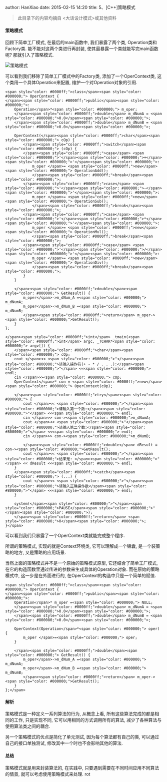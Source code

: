 author: HanXiao
date: 2015-02-15 14:20
title: 5、[C++]策略模式

<blockquote>此目录下的内容均摘自 <大话设计模式>或其他资料</blockquote>




#### 策略模式


回顾下简单工厂模式, 在最后的main函数中, 我们暴露了两个类, Operation类和Factory类.
能不能对这两个类进行再封装, 使其最暴露一个类就能写完main函数呢?
那就引入了策略模式.

![策略模式](http://img.blog.csdn.net/20150212125513251)

可以看到我们移除了简单工厂模式中的Factory类, 添加了一个OperContext类, 这个类用一个具体Operation来配置, 维护一个对Operation对象的引用.





    <span style="color: #0000ff;">class</span><span style="color: #000000;"> OperContext {
    </span><span style="color: #0000ff;">public</span><span style="color: #000000;">:
        Operation</span>*<span style="color: #000000;"> m_oper;
        </span><span style="color: #0000ff;">double</span> m_dNumA = <span style="color: #800080;">0.0</span><span style="color: #000000;">;
        </span><span style="color: #0000ff;">double</span> m_dNumB = <span style="color: #800080;">0.0</span><span style="color: #000000;">;

        OperContext(</span><span style="color: #0000ff;">char</span><span style="color: #000000;"> cOp) {
            </span><span style="color: #0000ff;">switch</span><span style="color: #000000;"> (cOp) {
            </span><span style="color: #0000ff;">case</span> <span style="color: #800000;">'</span><span style="color: #800000;">+</span><span style="color: #800000;">'</span><span style="color: #000000;">:
                m_oper </span>= <span style="color: #0000ff;">new</span><span style="color: #000000;"> OperationAdd();
                </span><span style="color: #0000ff;">break</span><span style="color: #000000;">;
            </span><span style="color: #0000ff;">case</span> <span style="color: #800000;">'</span><span style="color: #800000;">-</span><span style="color: #800000;">'</span><span style="color: #000000;">:
                m_oper </span>= <span style="color: #0000ff;">new</span><span style="color: #000000;"> OperationSub();
                </span><span style="color: #0000ff;">break</span><span style="color: #000000;">;
            </span><span style="color: #0000ff;">case</span> <span style="color: #800000;">'</span><span style="color: #800000;">*</span><span style="color: #800000;">'</span><span style="color: #000000;">:
                m_oper </span>= <span style="color: #0000ff;">new</span><span style="color: #000000;"> OperationMul();
                </span><span style="color: #0000ff;">break</span><span style="color: #000000;">;
            </span><span style="color: #0000ff;">case</span> <span style="color: #800000;">'</span><span style="color: #800000;">/</span><span style="color: #800000;">'</span><span style="color: #000000;">:
                m_oper </span>= <span style="color: #0000ff;">new</span><span style="color: #000000;"> OperationDiv();
                </span><span style="color: #0000ff;">break</span><span style="color: #000000;">;
            }
        }

        </span><span style="color: #0000ff;">double</span><span style="color: #000000;"> GetResult() {
            m_oper</span>->m_dNum_A =<span style="color: #000000;"> m_dNumA;
            m_oper</span>->m_dNum_B =<span style="color: #000000;"> m_dNumB;
            </span><span style="color: #0000ff;">return</span> m_oper-><span style="color: #000000;">GetResult();
        }
    };

    </span><span style="color: #0000ff;">int</span> _tmain(<span style="color: #0000ff;">int</span> argc, _TCHAR*<span style="color: #000000;"> argv[]) {
        </span><span style="color: #0000ff;">char</span><span style="color: #000000;"> cOp;
        cout </span><< <span style="color: #800000;">"</span><span style="color: #800000;">请输入操作符(+ - * / . . .):</span><span style="color: #800000;">"</span> <<<span style="color: #000000;"> endl;
        cin </span>>><span style="color: #000000;"> cOp;
        OperContext</span>* con = <span style="color: #0000ff;">new</span><span style="color: #000000;"> OperContext(cOp);

        </span><span style="color: #0000ff;">try</span><span style="color: #000000;"> {
            cout </span><< <span style="color: #800000;">"</span><span style="color: #800000;">请输入第一个数:</span><span style="color: #800000;">"</span> <<<span style="color: #000000;"> endl;
            cin </span>>> con-><span style="color: #000000;">m_dNumA;
            cout </span><< <span style="color: #800000;">"</span><span style="color: #800000;">请输入第二个数:</span><span style="color: #800000;">"</span> <<<span style="color: #000000;"> endl;
            cin </span>>> con-><span style="color: #000000;">m_dNumB;

            </span><span style="color: #0000ff;">double</span> dResult = con-><span style="color: #000000;">GetResult();
            cout </span><< <span style="color: #800000;">"</span><span style="color: #800000;">结果是: </span><span style="color: #800000;">"</span> << dResult <<<span style="color: #000000;"> endl;
        }
        </span><span style="color: #0000ff;">catch</span><span style="color: #000000;"> (...) {
            cout </span><< <span style="color: #800000;">"</span><span style="color: #800000;">请输入正确操作数</span><span style="color: #800000;">"</span> <<<span style="color: #000000;"> endl;
        }

        system(</span><span style="color: #800000;">"</span><span style="color: #800000;">PAUSE</span><span style="color: #800000;">"</span><span style="color: #000000;">);
        </span><span style="color: #0000ff;">return</span> <span style="color: #800080;">0</span><span style="color: #000000;">;
    }</span>





可以看到我们只暴露了一个OperContext类就能完成整个程序.

所谓的策略模式, 实现的就是Context环境类, 它可以理解成一个锦囊, 是一个装策略的地方, 又是策略的应用场景.

当然上面的策略模式并不是一个原始的策略模式原型, 它还结合了简单工厂模式, 在它的构造函数里通过传进的参数来生成具体的Operation对象.
而在原始的策略模式中, 这一步是在外面进行的, 在OperContext的构造中只是一个简单的赋值.





    <span style="color: #0000ff;">class</span><span style="color: #000000;"> OperContext {
    </span><span style="color: #0000ff;">public</span><span style="color: #000000;">:
        Operation</span>* m_oper =<span style="color: #000000;"> NULL;
        </span><span style="color: #0000ff;">double</span> m_dNumA = <span style="color: #800080;">0.0</span><span style="color: #000000;">;
        </span><span style="color: #0000ff;">double</span> m_dNumB = <span style="color: #800080;">0.0</span><span style="color: #000000;">;

        OperContext(Operation</span>*<span style="color: #000000;"> oper) {
            m_oper </span>=<span style="color: #000000;"> oper;
        }

        </span><span style="color: #0000ff;">double</span><span style="color: #000000;"> GetResult() {
            m_oper</span>->m_dNum_A =<span style="color: #000000;"> m_dNumA;
            m_oper</span>->m_dNum_B =<span style="color: #000000;"> m_dNumB;
            </span><span style="color: #0000ff;">return</span> m_oper-><span style="color: #000000;">GetResult();
        }
    };</span>







#### 解析


策略模式是一种定义一系列算法的行为, 从概念上看, 所有这些算法完成的都是相同的工作, 只是实现不同, 它可以用相同的方式调用所有的算法, 减少了各种算法与使用算法类之间的耦合.

另一个策略模式的优点是简化了单元测试, 因为每个算法都有自己的类, 可以通过自己的接口单独测试, 修改其中一个时也不会影响其他的算法.


#### 总结


策略模式就是用来封装算法的, 在实践中, 只要遇到需要在不同时间应用不同算法的情景, 就可以考虑使用策略模式来处理.
rot
